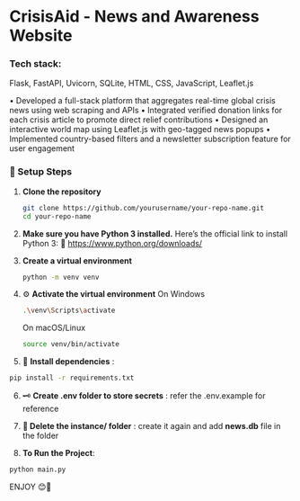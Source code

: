 # CrisisAid - News and Awareness Website

### Tech stack:
  Flask, FastAPI, Uvicorn, SQLite, HTML, CSS, JavaScript, Leaflet.js


• Developed a full-stack platform that aggregates real-time global crisis news using web scraping and APIs
• Integrated verified donation links for each crisis article to promote direct relief contributions
• Designed an interactive world map using Leaflet.js with geo-tagged news popups
• Implemented country-based filters and a newsletter subscription feature for user engagement


### 🔧 Setup Steps

1. **Clone the repository**
    ```bash
    git clone https://github.com/yourusername/your-repo-name.git
    cd your-repo-name
    ```

2. **Make sure you have Python 3 installed.**
    Here’s the official link to install Python 3:
    🔗 https://www.python.org/downloads/
   
3. **Create a virtual environment**
    ```bash
    python -m venv venv
    ```
   
4. ⚙️ **Activate the virtual environment**
    On Windows
      ```bash
      .\venv\Scripts\activate
      ```
    On macOS/Linux
      ```bash
      source venv/bin/activate
      ```

5. 📌 **Install dependencies** :
  ```bash
  pip install -r requirements.txt
  ```

6. 🗝️ **Create .env folder to store secrets** :
    refer the .env.example for reference

7. **📂 Delete the instance/ folder** :
    create it again and add **news.db** file in the folder
  
8. **To Run the Project**:
  ```bash
  python main.py
  ```

ENJOY 😊🎉
